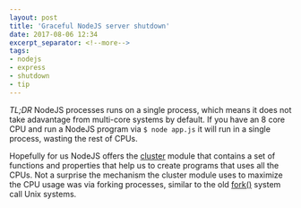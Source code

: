 ```yaml
---
layout: post
title: 'Graceful NodeJS server shutdown'
date: 2017-08-06 12:34
excerpt_separator: <!--more-->
tags:
- nodejs
- express
- shutdown
- tip
---
```


*TL;DR* NodeJS processes runs on a single process, which means it does not take adavantage from multi-core systems by default. If you have an 8 core CPU and run a  NodeJS program via `$ node app.js` it will run in a single process, wasting the rest of CPUs.

Hopefully for us NodeJS offers the [cluster](https://nodejs.org/api/cluster.html) module that contains a set of functions and properties that help us to create programs that uses all the CPUs. Not a surprise the mechanism the cluster module uses to maximize the CPU usage was via forking processes, similar to the old [fork()](http://www.includehelp.com/c-programs/c-fork-function-linux-example.aspx) system call Unix systems.

<!--more-->


